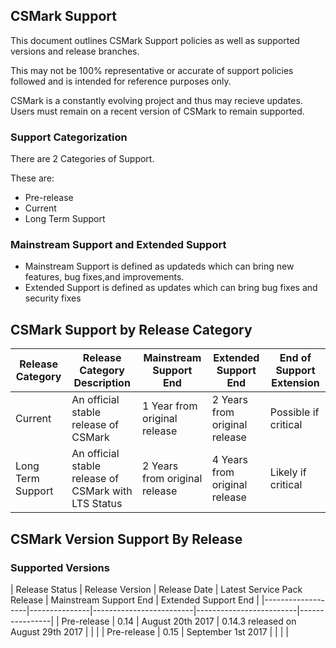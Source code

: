 ## CSMark Support
This document outlines CSMark Support policies as well as supported versions and release branches.

This may not be 100% representative or accurate of support policies followed and is intended for reference purposes only.

CSMark is a constantly evolving project and thus may recieve updates. Users must remain on a recent version of CSMark to remain supported. 

### Support Categorization
There are 2 Categories of Support.

These are:
* Pre-release
* Current
* Long Term Support

### Mainstream Support and Extended Support
* Mainstream Support is defined as updateds which can bring new features, bug fixes,and improvements.
* Extended Support is defined as updates which can bring bug fixes and security fixes

## CSMark Support by Release Category
| Release Category  | Release Category Description | Mainstream Support End | Extended Support End | End of Support Extension|
|-------------------|------------------------------|--------------------------------|------------------------------|----------------|
| Current | An official stable release of CSMark | 1 Year from original release | 2 Years from original release | Possible if critical|
| Long Term Support | An official stable release of CSMark with LTS Status | 2 Years from original release | 4 Years from original release | Likely if critical|

## CSMark Version Support By Release

### Supported Versions

| Release Status | Release Version  |  Release Date | Latest Service Pack Release | Mainstream Support End | Extended Support End |
|-------------------|---------------|-------------------------|-------------------------|----------------|
| Pre-release | 0.14 | August 20th 2017 | 0.14.3 released on August 29th 2017 |  |  |
| Pre-release | 0.15 | September 1st 2017 |  |  |  |
